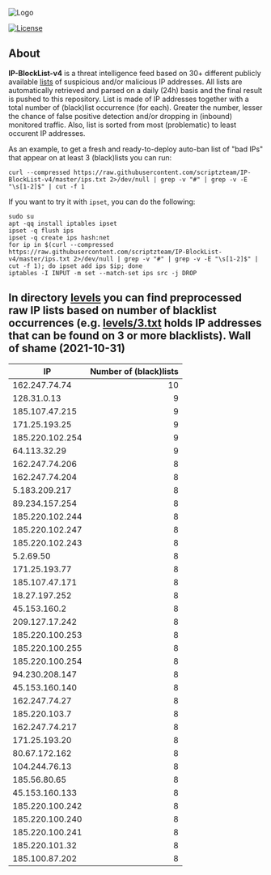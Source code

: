 ![Logo](https://i.imgur.com/PyKLAe7.png)

[![License](https://img.shields.io/badge/license-The_Unlicense-red.svg)](https://unlicense.org/)

About
----

**IP-BlockList-v4** is a threat intelligence feed based on 30+ different publicly available [lists](https://github.com/stamparm/maltrail) of suspicious and/or malicious IP addresses. All lists are automatically retrieved and parsed on a daily (24h) basis and the final result is pushed to this repository. List is made of IP addresses together with a total number of (black)list occurrence (for each). Greater the number, lesser the chance of false positive detection and/or dropping in (inbound) monitored traffic. Also, list is sorted from most (problematic) to least occurent IP addresses.

As an example, to get a fresh and ready-to-deploy auto-ban list of "bad IPs" that appear on at least 3 (black)lists you can run:

```
curl --compressed https://raw.githubusercontent.com/scriptzteam/IP-BlockList-v4/master/ips.txt 2>/dev/null | grep -v "#" | grep -v -E "\s[1-2]$" | cut -f 1
```

If you want to try it with `ipset`, you can do the following:

```
sudo su
apt -qq install iptables ipset
ipset -q flush ips
ipset -q create ips hash:net
for ip in $(curl --compressed https://raw.githubusercontent.com/scriptzteam/IP-BlockList-v4/master/ips.txt 2>/dev/null | grep -v "#" | grep -v -E "\s[1-2]$" | cut -f 1); do ipset add ips $ip; done
iptables -I INPUT -m set --match-set ips src -j DROP
```

In directory [levels](levels) you can find preprocessed raw IP lists based on number of blacklist occurrences (e.g. [levels/3.txt](levels/3.txt) holds IP addresses that can be found on 3 or more blacklists).
Wall of shame (2021-10-31)
----

|IP|Number of (black)lists|
|---|--:|
162.247.74.74|10
128.31.0.13|9
185.107.47.215|9
171.25.193.25|9
185.220.102.254|9
64.113.32.29|9
162.247.74.206|8
162.247.74.204|8
5.183.209.217|8
89.234.157.254|8
185.220.102.244|8
185.220.102.247|8
185.220.102.243|8
5.2.69.50|8
171.25.193.77|8
185.107.47.171|8
18.27.197.252|8
45.153.160.2|8
209.127.17.242|8
185.220.100.253|8
185.220.100.255|8
185.220.100.254|8
94.230.208.147|8
45.153.160.140|8
162.247.74.27|8
185.220.103.7|8
162.247.74.217|8
171.25.193.20|8
80.67.172.162|8
104.244.76.13|8
185.56.80.65|8
45.153.160.133|8
185.220.100.242|8
185.220.100.240|8
185.220.100.241|8
185.220.101.32|8
185.100.87.202|8
